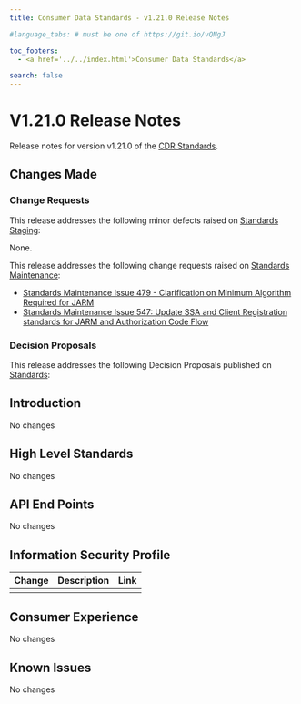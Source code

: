 ```yaml
---
title: Consumer Data Standards - v1.21.0 Release Notes

#language_tabs: # must be one of https://git.io/vQNgJ

toc_footers:
  - <a href='../../index.html'>Consumer Data Standards</a>

search: false
---
```


# V1.21.0 Release Notes
Release notes for version v1.21.0 of the [CDR Standards](../../index.html).

## Changes Made
### Change Requests

This release addresses the following minor defects raised on [Standards Staging](https://github.com/ConsumerDataStandardsAustralia/standards-staging/issues):

None.

This release addresses the following change requests raised on [Standards Maintenance](https://github.com/ConsumerDataStandardsAustralia/standards-maintenance/issues):

- [Standards Maintenance Issue 479 - Clarification on Minimum Algorithm Required for JARM](https://github.com/ConsumerDataStandardsAustralia/standards-maintenance/issues/479)
- [Standards Maintenance Issue 547: Update SSA and Client Registration standards for JARM and Authorization Code Flow](https://github.com/ConsumerDataStandardsAustralia/standards-maintenance/issues/547)

### Decision Proposals

This release addresses the following Decision Proposals published on [Standards](https://github.com/ConsumerDataStandardsAustralia/standards/issues):



## Introduction

No changes

## High Level Standards

No changes


## API End Points

No changes


## Information Security Profile

|Change|Description|Link|
|------|-----------|----|
| | | |


## Consumer Experience

No changes

## Known Issues

No changes
